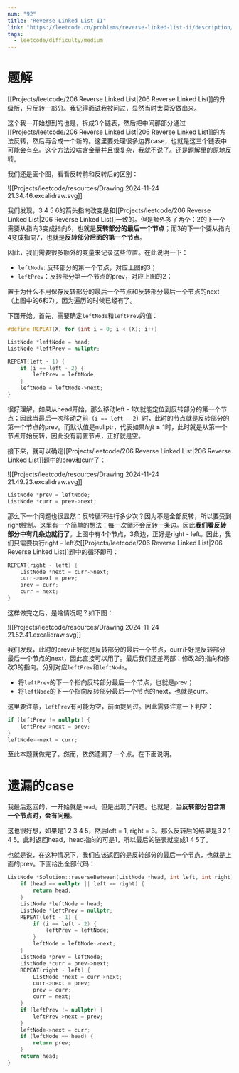 ```yaml
---
num: "92"
title: "Reverse Linked List II"
link: "https://leetcode.cn/problems/reverse-linked-list-ii/description/"
tags:
  - leetcode/difficulty/medium
---
```


# 题解

[[Projects/leetcode/206 Reverse Linked List|206 Reverse Linked List]]的升级版，只反转一部分。我记得面试我被问过，显然当时太菜没做出来。

这个我一开始想到的也是，拆成3个链表，然后把中间那部分通过[[Projects/leetcode/206 Reverse Linked List|206 Reverse Linked List]]的方法反转，然后再合成一个新的。这里要处理很多边界case，也就是这三个链表中可能会有空。这个方法没啥含金量并且很复杂，我就不说了。还是题解里的原地反转。

我们还是画个图，看看反转前和反转后的区别：

![[Projects/leetcode/resources/Drawing 2024-11-24 21.34.46.excalidraw.svg]]

我们发现，3 4 5 6的箭头指向改变是和[[Projects/leetcode/206 Reverse Linked List|206 Reverse Linked List]]一致的。但是额外多了两个：2的下一个需要从指向3变成指向6，也就是**反转部分的最后一个节点**；而3的下一个要从指向4变成指向7，也就是**反转部分后面的第一个节点**。

因此，我们需要很多额外的变量来记录这些位置。在此说明一下：

- `leftNode`: 反转部分的第一个节点，对应上图的3；
- `leftPrev`：反转部分第一个节点的prev，对应上图的2；

置于为什么不用保存反转部分的最后一个节点和反转部分最后一个节点的next（上图中的6和7），因为遍历的时候已经有了。

下面开始。首先，需要确定`leftNode`和`leftPrev`的值：

```cpp
#define REPEAT(X) for (int i = 0; i < (X); i++)

ListNode *leftNode = head;
ListNode *leftPrev = nullptr;

REPEAT(left - 1) {
	if (i == left - 2) {
		leftPrev = leftNode;
	}
	leftNode = leftNode->next;
}
```

很好理解，如果从head开始，那么移动left - 1次就能定位到反转部分的第一个节点；因此当最后一次移动之前（`i == left - 2`）时，此时的节点就是反转部分的第一个节点的prev。而默认值是nullptr，代表如果$left \leqslant 1$时，此时就是从第一个节点开始反转，因此没有前置节点，正好就是空。

接下来，就可以确定[[Projects/leetcode/206 Reverse Linked List|206 Reverse Linked List]]题中的prev和curr了：

![[Projects/leetcode/resources/Drawing 2024-11-24 21.49.23.excalidraw.svg]]

```cpp
ListNode *prev = leftNode;
ListNode *curr = prev->next;
```

那么下一个问题也很显然：反转循环进行多少次？因为不是全部反转，所以要受到right控制。这里有一个简单的想法：每一次循环会反转一条边。因此**我们看反转部分中有几条边就行了**。上图中有4个节点，3条边，正好是right - left。因此，我们只需要执行right - left次[[Projects/leetcode/206 Reverse Linked List|206 Reverse Linked List]]题中的循环即可：

```cpp
REPEAT(right - left) {
	ListNode *next = curr->next;
	curr->next = prev;
	prev = curr;
	curr = next;
}
```

这样做完之后，是啥情况呢？如下图：

![[Projects/leetcode/resources/Drawing 2024-11-24 21.52.41.excalidraw.svg]]

我们发现，此时的prev正好就是反转部分的最后一个节点，curr正好是反转部分最后一个节点的next，因此直接可以用了。最后我们还差两部：修改2的指向和修改3的指向。分别对应`leftPrev`和`leftNode`。

- 将`leftPrev`的下一个指向反转部分最后一个节点，也就是prev；
- 将`leftNode`的下一个指向反转部分最后一个节点的next，也就是curr。

这里要注意，`leftPrev`有可能为空，前面提到过。因此需要注意一下判空：

```cpp
if (leftPrev != nullptr) {
	leftPrev->next = prev;
}
leftNode->next = curr;
```

至此本题就做完了。然而，依然遗漏了一个点。在下面说明。

# 遗漏的case

我最后返回的，一开始就是`head`。但是出现了问题。也就是，**当反转部分包含第一个节点时，会有问题**。

这也很好想，如果是1 2 3 4 5，然后left = 1, right = 3。那么反转后的结果是3 2 1 4 5。此时返回head，head指向的可是1，所以最后的链表就变成1 4 5了。

也就是说，在这种情况下，我们应该返回的是反转部分的最后一个节点，也就是上面的prev。下面给出全部代码：

```cpp
ListNode *Solution::reverseBetween(ListNode *head, int left, int right) {
    if (head == nullptr || left == right) {
        return head;
    }
    ListNode *leftNode = head;
    ListNode *leftPrev = nullptr;
    REPEAT(left - 1) {
        if (i == left - 2) {
            leftPrev = leftNode;
        }
        leftNode = leftNode->next;
    }
    ListNode *prev = leftNode;
    ListNode *curr = prev->next;
    REPEAT(right - left) {
        ListNode *next = curr->next;
        curr->next = prev;
        prev = curr;
        curr = next;
    }
    if (leftPrev != nullptr) {
        leftPrev->next = prev;
    }
    leftNode->next = curr;
    if (leftNode == head) {
        return prev;
    }
    return head;
}
```